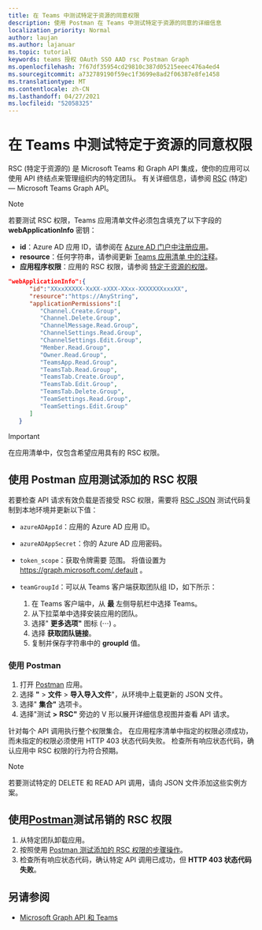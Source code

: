 ```yaml
---
title: 在 Teams 中测试特定于资源的同意权限
description: 使用 Postman 在 Teams 中测试特定于资源的同意的详细信息
localization_priority: Normal
author: laujan
ms.author: lajanuar
ms.topic: tutorial
keywords: teams 授权 OAuth SSO AAD rsc Postman Graph
ms.openlocfilehash: 7f67df35954cd29810c387d05215eeec476a4ed4
ms.sourcegitcommit: a732789190f59ec1f3699e8ad2f06387e8fe1458
ms.translationtype: MT
ms.contentlocale: zh-CN
ms.lasthandoff: 04/27/2021
ms.locfileid: "52058325"
---
```

# <a name="test-resource-specific-consent-permissions-in-teams"></a>在 Teams 中测试特定于资源的同意权限

RSC (特定于资源的) 是 Microsoft Teams 和 Graph API 集成，使你的应用可以使用 API 终结点来管理组织内的特定团队。 有关详细信息，请参阅 [RSC](resource-specific-consent.md) (特定) — Microsoft Teams Graph API。

> [!NOTE]
> 若要测试 RSC 权限，Teams 应用清单文件必须包含填充了以下字段的 **webApplicationInfo** 密钥：
>
> - **id**：Azure AD 应用 ID，请参阅在 [Azure AD 门户中注册应用](resource-specific-consent.md#register-your-app-with-microsoft-identity-platform-via-the-azure-ad-portal)。
> - **resource**：任何字符串，请参阅更新  [Teams 应用清单 中的注释](resource-specific-consent.md#update-your-teams-app-manifest)。
> - **应用程序权限**：应用的 RSC 权限，请参阅 [特定于资源的权限](resource-specific-consent.md#resource-specific-permissions)。

```json
"webApplicationInfo":{
      "id":"XXxxXXXXX-XxXX-xXXX-XXxx-XXXXXXXxxxXX",
      "resource":"https://AnyString",
      "applicationPermissions":[
         "Channel.Create.Group",
         "Channel.Delete.Group",
         "ChannelMessage.Read.Group",
         "ChannelSettings.Read.Group",
         "ChannelSettings.Edit.Group",
         "Member.Read.Group",
         "Owner.Read.Group",
         "TeamsApp.Read.Group",
         "TeamsTab.Read.Group",
         "TeamsTab.Create.Group",
         "TeamsTab.Edit.Group",
         "TeamsTab.Delete.Group",
         "TeamSettings.Read.Group",
         "TeamSettings.Edit.Group"
      ]
   }
```

> [!IMPORTANT]
> 在应用清单中，仅包含希望应用具有的 RSC 权限。

## <a name="test-added-rsc-permissions-using-the-postman-app"></a>使用 Postman 应用测试添加的 RSC 权限

若要检查 API 请求有效负载是否接受 RSC 权限，需要将 [RSC JSON](test-rsc-json-file.md) 测试代码复制到本地环境并更新以下值：

* `azureADAppId`：应用的 Azure AD 应用 ID。
* `azureADAppSecret`：你的 Azure AD 应用密码。
* `token_scope`：获取令牌需要 范围。 将值设置为 https://graph.microsoft.com/.default 。
* `teamGroupId`：可以从 Teams 客户端获取团队组 ID，如下所示：

    1. 在 Teams 客户端中，从 **最** 左侧导航栏中选择 Teams。
    2. 从下拉菜单中选择安装应用的团队。
    3. 选择" **更多选项"** 图标 (&#8943;) 。
    4. 选择 **获取团队链接**。 
    5. 复制并保存字符串中的 **groupId** 值。

### <a name="use-postman"></a>使用 Postman

1. 打开 [Postman](https://www.postman.com) 应用。
2. 选择 **"**  >  **文件**  >  **导入导入文件**"，从环境中上载更新的 JSON 文件。  
3. 选择" **集合"** 选项卡。 
4. 选择"测试 **>** **RSC"** 旁边的 V 形以展开详细信息视图并查看 API 请求。

针对每个 API 调用执行整个权限集合。 在应用程序清单中指定的权限必须成功，而未指定的权限必须使用 HTTP 403 状态代码失败。 检查所有响应状态代码，确认应用中 RSC 权限的行为符合预期。

> [!NOTE]
> 若要测试特定的 DELETE 和 READ API 调用，请向 JSON 文件添加这些实例方案。

## <a name="test-revoked-rsc-permissions-using-postman"></a>使用[Postman](https://www.postman.com/)测试吊销的 RSC 权限

1. 从特定团队卸载应用。
2. 按照使用 [Postman 测试添加的 RSC 权限的步骤操作](#test-added-rsc-permissions-using-the-postman-app)。
3. 检查所有响应状态代码，确认特定 API 调用已成功，但 **HTTP 403 状态代码失败**。

## <a name="see-also"></a>另请参阅

- [Microsoft Graph API 和 Teams](/graph/api/resources/teams-api-overview?view=graph-rest-1.0&preserve-view=true)

